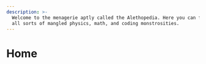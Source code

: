 ```yaml
---
description: >-
  Welcome to the menagerie aptly called the Alethopedia. Here you can find
  all sorts of mangled physics, math, and coding monstrosities.
---
```


# Home

## 



